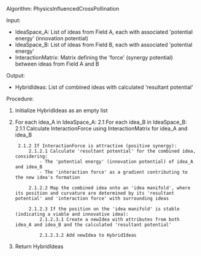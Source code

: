 Algorithm: PhysicsInfluencedCrossPollination

Input:
- IdeaSpace_A: List of ideas from Field A, each with associated 'potential energy' (innovation potential)
- IdeaSpace_B: List of ideas from Field B, each with associated 'potential energy'
- InteractionMatrix: Matrix defining the 'force' (synergy potential) between ideas from Field A and B

Output:
- HybridIdeas: List of combined ideas with calculated 'resultant potential'

Procedure:
1. Initialize HybridIdeas as an empty list

2. For each idea_A in IdeaSpace_A:
    2.1 For each idea_B in IdeaSpace_B:
        2.1.1 Calculate InteractionForce using InteractionMatrix for idea_A and idea_B
        
        2.1.2 If InteractionForce is attractive (positive synergy):
            2.1.2.1 Calculate 'resultant potential' for the combined idea, considering:
                - The 'potential energy' (innovation potential) of idea_A and idea_B
                - The 'interaction force' as a gradient contributing to the new idea's formation
            
            2.1.2.2 Map the combined idea onto an 'idea manifold', where its position and curvature are determined by its 'resultant potential' and 'interaction force' with surrounding ideas
            
            2.1.2.3 If the position on the 'idea manifold' is stable (indicating a viable and innovative idea):
                2.1.2.3.1 Create a newIdea with attributes from both idea_A and idea_B and the calculated 'resultant potential'
                
                2.1.2.3.2 Add newIdea to HybridIdeas

3. Return HybridIdeas
